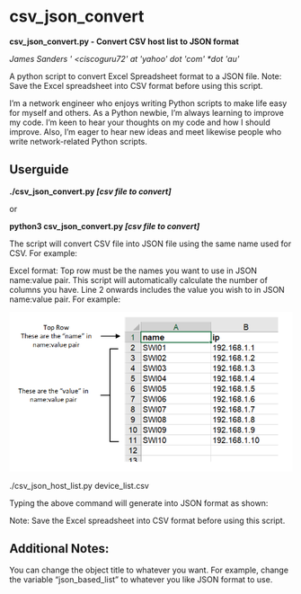 # csv_json_convert

**csv_json_convert.py - Convert CSV host list to JSON format**

_James Sanders ' <ciscoguru72' *at* 'yahoo' *dot* 'com' *dot 'au'_

A python script to convert Excel Spreadsheet format to a JSON file. Note: Save the Excel spreadsheet into CSV format before using this script.

I’m a network engineer who enjoys writing Python scripts to make life easy for myself and others. As a Python newbie, I’m always learning to improve my code. I’m keen to hear your thoughts on my code and how I should improve. Also, I’m eager to hear new ideas and meet likewise people who write network-related Python scripts.

## Userguide

**./csv_json_convert.py _[csv file to convert]_**

or 

**python3 csv_json_convert.py _[csv file to convert]_**

The script will convert CSV file into JSON file using the same name used for CSV. For example:

Excel format: Top row must be the names you want to use in JSON name:value pair. This script will automatically calculate the number of columns you have. Line 2 onwards includes the value you wish to in JSON name:value pair. For example:

![Excel Format](https://github.com/Sandworks/csv_json_convert/blob/f673498a0b43a9abeaaf2c687664d2e2017a9623/excel_format.PNG)

./csv_json_host_list.py device_list.csv

Typing the above command will generate into JSON format as shown:

 

Note: Save the Excel spreadsheet into CSV format before using this script.

## Additional Notes:

You can change the object title to whatever you want. For example, change the variable “json_based_list” to whatever you like JSON format to use.

 


